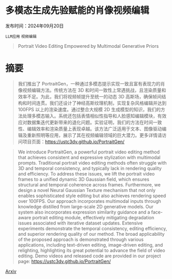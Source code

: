# 多模态生成先验赋能的肖像视频编辑

发布时间：2024年09月20日

`LLM应用` `视频编辑`

> Portrait Video Editing Empowered by Multimodal Generative Priors

# 摘要

> 我们推出了 PortraitGen，一种通过多模态提示实现一致且富有表现力的肖像视频编辑方法。传统方法在 3D 和时间一致性上常遇挑战，且渲染质量和效率不足。为此，我们将视频帧提升至统一的动态 3D 高斯场，确保帧间结构和时间连贯。我们还设计了神经高斯纹理机制，实现复杂风格编辑并达到 100FPS 以上的渲染速度。通过整合大规模 2D 生成模型的知识，我们的方法处理多模态输入。系统还包括表情相似性指导和人脸感知编辑模块，有效应对数据集迭代更新带来的退化问题。实验证明，我们的方法在时间一致性、编辑效率和渲染质量上表现卓越。该方法广泛适用于文本、图像驱动编辑及重新照明等应用，展示了其在视频编辑领域的巨大潜力。更多详情请访问项目页面：https://ustc3dv.github.io/PortraitGen/

> We introduce PortraitGen, a powerful portrait video editing method that achieves consistent and expressive stylization with multimodal prompts. Traditional portrait video editing methods often struggle with 3D and temporal consistency, and typically lack in rendering quality and efficiency. To address these issues, we lift the portrait video frames to a unified dynamic 3D Gaussian field, which ensures structural and temporal coherence across frames. Furthermore, we design a novel Neural Gaussian Texture mechanism that not only enables sophisticated style editing but also achieves rendering speed over 100FPS. Our approach incorporates multimodal inputs through knowledge distilled from large-scale 2D generative models. Our system also incorporates expression similarity guidance and a face-aware portrait editing module, effectively mitigating degradation issues associated with iterative dataset updates. Extensive experiments demonstrate the temporal consistency, editing efficiency, and superior rendering quality of our method. The broad applicability of the proposed approach is demonstrated through various applications, including text-driven editing, image-driven editing, and relighting, highlighting its great potential to advance the field of video editing. Demo videos and released code are provided in our project page: https://ustc3dv.github.io/PortraitGen/

[Arxiv](https://arxiv.org/abs/2409.13591)